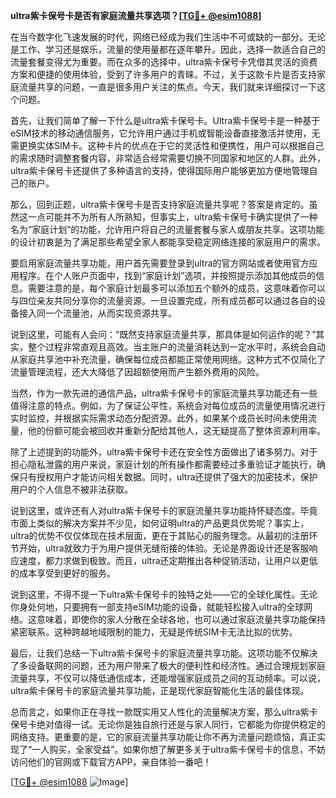 **ultra紫卡保号卡是否有家庭流量共享选项？[[TG💪+ @esim1088](https://t.me/s/esim1088)]**

在当今数字化飞速发展的时代，网络已经成为我们生活中不可或缺的一部分。无论是工作、学习还是娱乐，流量的使用量都在逐年攀升。因此，选择一款适合自己的流量套餐变得尤为重要。而在众多的选择中，ultra紫卡保号卡凭借其灵活的资费方案和便捷的使用体验，受到了许多用户的青睐。不过，关于这款卡片是否支持家庭流量共享的问题，一直是很多用户关注的焦点。今天，我们就来详细探讨一下这个问题。

首先，让我们简单了解一下什么是ultra紫卡保号卡。Ultra紫卡保号卡是一种基于eSIM技术的移动通信服务，它允许用户通过手机或智能设备直接激活并使用，无需更换实体SIM卡。这种卡片的优点在于它的灵活性和便携性，用户可以根据自己的需求随时调整套餐内容，非常适合经常需要切换不同国家和地区的人群。此外，ultra紫卡保号卡还提供了多种语言的支持，使得国际用户能够更加方便地管理自己的账户。

那么，回到正题，ultra紫卡保号卡是否支持家庭流量共享呢？答案是肯定的。虽然这一点可能并不为所有人所熟知，但事实上，ultra紫卡保号卡确实提供了一种名为“家庭计划”的功能，允许用户将自己的流量套餐与家人或朋友共享。这项功能的设计初衷是为了满足那些希望全家人都能享受稳定网络连接的家庭用户的需求。

要启用家庭流量共享功能，用户首先需要登录到ultra的官方网站或者使用官方应用程序。在个人账户页面中，找到“家庭计划”选项，并按照提示添加其他成员的信息。需要注意的是，每个家庭计划最多可以添加五个额外的成员，这意味着你可以与四位亲友共同分享你的流量资源。一旦设置完成，所有成员都可以通过各自的设备接入同一个流量池，从而实现资源共享。

说到这里，可能有人会问：“既然支持家庭流量共享，那具体是如何运作的呢？”其实，整个过程非常直观且高效。当主账户的流量消耗达到一定水平时，系统会自动从家庭共享池中补充流量，确保每位成员都能正常使用网络。这种方式不仅简化了流量管理流程，还大大降低了因超额使用而产生额外费用的风险。

当然，作为一款先进的通信产品，ultra紫卡保号卡的家庭流量共享功能还有一些值得注意的特点。例如，为了保证公平性，系统会对每位成员的流量使用情况进行实时监控，并根据实际需求动态分配资源。此外，如果某个成员长时间未使用流量，他的份额可能会被回收并重新分配给其他人，这无疑提高了整体资源利用率。

除了上述提到的功能外，ultra紫卡保号卡还在安全性方面做出了诸多努力。对于担心隐私泄露的用户来说，家庭计划的所有操作都需要经过多重验证才能执行，确保只有授权用户才能访问相关数据。同时，ultra还提供了强大的加密技术，保护用户的个人信息不被非法获取。

说到这里，或许还有人对ultra紫卡保号卡的家庭流量共享功能持怀疑态度。毕竟市面上类似的解决方案并不少见，如何证明ultra的产品更具优势呢？事实上，ultra的优势不仅仅体现在技术层面，更在于其贴心的服务理念。从最初的注册环节开始，ultra就致力于为用户提供无缝衔接的体验。无论是界面设计还是客服响应速度，都力求做到极致。而且，ultra还定期推出各种促销活动，让用户以更低的成本享受到更好的服务。

说到这里，不得不提一下ultra紫卡保号卡的独特之处——它的全球化属性。无论你身处何地，只要拥有一部支持eSIM功能的设备，就能轻松接入ultra的全球网络。这意味着，即使你的家人分散在全球各地，也可以通过家庭流量共享功能保持紧密联系。这种跨越地域限制的能力，无疑是传统SIM卡无法比拟的优势。

最后，让我们总结一下ultra紫卡保号卡的家庭流量共享功能。这项功能不仅解决了多设备联网的问题，还为用户带来了极大的便利性和经济性。通过合理规划家庭流量共享，不仅可以降低通信成本，还能增强家庭成员之间的互动频率。可以说，ultra紫卡保号卡的家庭流量共享功能，正是现代家庭智能化生活的最佳体现。

总而言之，如果你正在寻找一款既实用又人性化的流量解决方案，那么ultra紫卡保号卡绝对值得一试。无论你是独自旅行还是与家人同行，它都能为你提供稳定的网络支持。更重要的是，它的家庭流量共享功能让你不再为流量问题烦恼，真正实现了“一人购买，全家受益”。如果你想了解更多关于ultra紫卡保号卡的信息，不妨访问他们的官网或下载官方APP，亲自体验一番吧！

[[TG💪+ @esim1088](https://t.me/s/esim1088) ![Image](https://i.postimg.cc/4NQfJmqS/Snipaste-2025-05-13-00-14-12.png)]